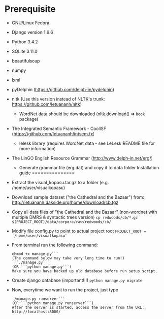 Prerequisite
===========
* GNU/Linux Fedora
* Django version 1.9.6
* Python 3.4.2
* SQLite 3.11.0
* beautifulsoup
* numpy
* lxml
* pyDelphin (https://github.com/delph-in/pydelphin)
* nltk (Use this version instead of NLTK's trunk: https://github.com/letuananh/nltk)
  + WordNet data should be downloaded (nltk.download() => `book` package)
* The Integrated Semantic Framework - CoolISF (https://github.com/letuananh/intsem.fx)
  + lelesk library (requires WordNet data - see LeLesk README file for more information)
* The LinGO English Resource Grammar (http://www.delph-in.net/erg/)
  + Generate grammar file (erg.dat) and copy it to data folder
Installation guide
===============

* Extract the visual_kopasu.tar.gz to a folder (e.g. /home/user/visualkopasu)
* Download sample dataset ("the Cathedral and the Bazaar") from: http://letuananh.dakside.org/home/download/cb.tgz
* Copy all data files of "the Cathedral and the Bazaar" 
	(non-wordnet with multiple DMRS & syntactic trees version)
	```cp redwoods/cb/*.gz $(PROJECT_ROOT)/data/corpora/raw/redwoods/cb/```
* Modify file config.py to point to actual project root
```PROJECT_ROOT = '/home/user/visualkopasu'```
* From terminal run the following command:
	```cd ~/visualkopasu
	chmod +x manage.py```
	(The command below may take very long time to run!)
	```./manage.py```
	(OR ```python manage.py```)
	Make sure you have backed up old database before run setup script.
* Create django database (important!!!)
	```python manage.py migrate```
* Now, everytime we want to run the project, just type
	```cd ~/visualkopasu
	./manage.py runserver```
	(OR ```python manage.py runserver```)
	After the server is started, access the server from the URL:
	http://localhost:8000/
